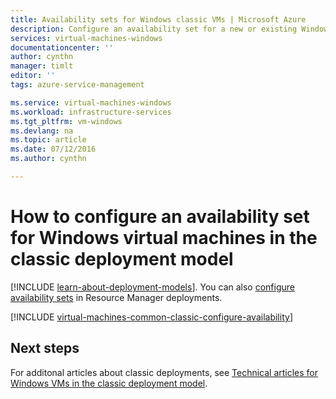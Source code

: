 ```yaml
---
title: Availability sets for Windows classic VMs | Microsoft Azure
description: Configure an availability set for a new or existing Windows virtual machine in the classic deployment model using the Azure portal and Azure PowerShell.
services: virtual-machines-windows
documentationcenter: ''
author: cynthn
manager: timlt
editor: ''
tags: azure-service-management

ms.service: virtual-machines-windows
ms.workload: infrastructure-services
ms.tgt_pltfrm: vm-windows
ms.devlang: na
ms.topic: article
ms.date: 07/12/2016
ms.author: cynthn

---
```

# How to configure an availability set for Windows virtual machines in the classic deployment model
[!INCLUDE [learn-about-deployment-models](../../includes/learn-about-deployment-models-classic-include.md)]. You can also [configure availability sets](virtual-machines-windows-create-availability-set.md) in Resource Manager deployments.

[!INCLUDE [virtual-machines-common-classic-configure-availability](../../includes/virtual-machines-common-classic-configure-availability.md)]

## Next steps
For additonal articles about classic deployments, see [Technical articles for Windows VMs in the classic deployment model](virtual-machines-windows-index.md).

